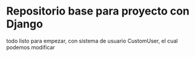 # Repositorio base para proyecto con Django
todo listo para empezar, con sistema de usuario CustomUser, el cual podemos modificar